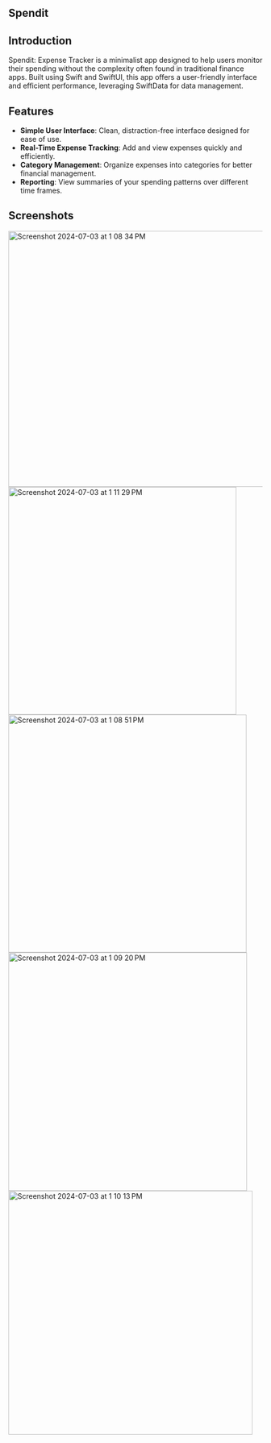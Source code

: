 ## Spendit

## Introduction
Spendit: Expense Tracker is a minimalist app designed to help users monitor their spending without the complexity often found in traditional finance apps. Built using Swift and SwiftUI, this app offers a user-friendly interface and efficient performance, leveraging SwiftData for data management.

## Features
- **Simple User Interface**: Clean, distraction-free interface designed for ease of use.
- **Real-Time Expense Tracking**: Add and view expenses quickly and efficiently.
- **Category Management**: Organize expenses into categories for better financial management.
- **Reporting**: View summaries of your spending patterns over different time frames.

## Screenshots
<img width="508" alt="Screenshot 2024-07-03 at 1 08 34 PM" src="https://github.com/Bmware93/SwiftDataExpensesTracker/assets/113613765/5ff2d40f-1a82-4848-9ae3-948c4de90950">
<img width="452" alt="Screenshot 2024-07-03 at 1 11 29 PM" src="https://github.com/Bmware93/SwiftDataExpensesTracker/assets/113613765/6529be11-4ea4-4ff6-97ea-ede939ea31e8">
<img width="472" alt="Screenshot 2024-07-03 at 1 08 51 PM" src="https://github.com/Bmware93/SwiftDataExpensesTracker/assets/113613765/39016e90-7a81-4481-b601-735c545bc7e1">
<img width="473" alt="Screenshot 2024-07-03 at 1 09 20 PM" src="https://github.com/Bmware93/SwiftDataExpensesTracker/assets/113613765/e9831d49-5b1c-4f2a-a7b9-7ee51c1d0629">
<img width="484" alt="Screenshot 2024-07-03 at 1 10 13 PM" src="https://github.com/Bmware93/SwiftDataExpensesTracker/assets/113613765/3302d80b-0783-4969-8045-d56a16f9a56b">


